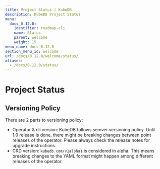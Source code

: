```yaml
---
title: Project Status | KubeDB
description: KubeDB Project Status
menu:
  docs_0.12.0:
    identifier: roadmap-cli
    name: Status
    parent: welcome
    weight: 15
menu_name: docs_0.12.0
section_menu_id: welcome
url: /docs/0.12.0/welcome/status/
aliases:
  - /docs/0.12.0/status/
---
```


# Project Status

## Versioning Policy

There are 2 parts to versioning policy:

 - Operator & cli version: KubeDB follows semver versioning policy. Until 1.0 release is done, there might be breaking changes between point releases of the operator. Please always check the release notes for upgrade instructions.
 - CRD version: `kubedb.com/v1alpha1` is considered in alpha. This means breaking changes to the YAML format might happen among different releases of the operator.
